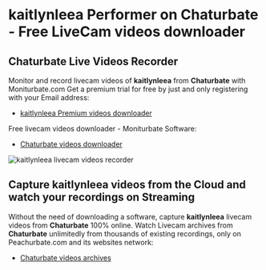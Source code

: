 # kaitlynleea Performer on Chaturbate - Free LiveCam videos downloader

## Chaturbate Live Videos Recorder

Monitor and record livecam videos of **kaitlynleea** from **Chaturbate** with Moniturbate.com
Get a premium trial for free by just and only registering with your Email address:
* [kaitlynleea Premium videos downloader](https://moniturbate.com/request-demo-licence-key.html)

Free livecam videos downloader - Moniturbate Software:
* [Chaturbate videos downloader](https://moniturbate.com/moniturbate-download-software.html)

![kaitlynleea livecam videos recorder](https://peachurnet.com/templates/moniturbate-software.png)


## Capture kaitlynleea videos from the Cloud and watch your recordings on Streaming

Without the need of downloading a software, capture **kaitlynleea** livecam videos from **Chaturbate** 100% online.
Watch Livecam archives from **Chaturbate** unlimitedly from thousands of existing recordings, only on Peachurbate.com and its websites network:
* [Chaturbate videos archives](https://peachurnet.com/)